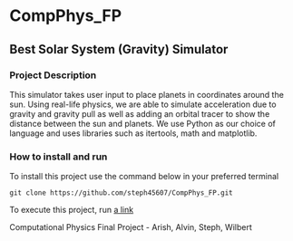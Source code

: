 # CompPhys_FP

## Best Solar System (Gravity) Simulator

### Project Description

This simulator takes user input to place planets in coordinates around the sun. Using real-life physics, we are able to simulate acceleration due to gravity and gravity pull as well as adding an orbital tracer to show the distance between the sun and planets.
We use Python as our choice of language and uses libraries such as itertools, math and matplotlib.

### How to install and run

To install this project use the command below in your preferred terminal

`git clone https://github.com/steph45607/CompPhys_FP.git`

To execute this project, run [a link](https://github.com/steph45607/CompPhys_FP/blob/main/main.py)

Computational Physics Final Project - Arish, Alvin, Steph, Wilbert

```

```

